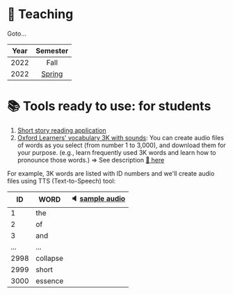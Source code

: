 # 📗 Teaching

Goto...  

|Year | Semester |  
|:---:|:---:|  
|2022|Fall|  
|2022|[Spring](/S2022.md)|  



# 📚 **Tools ready to use: for students**

1. [Short story reading application](https://github.com/MK316/applications/blob/main/Bedtimestory_tts.ipynb)
2. [Oxford Learners' vocabulary 3K with sounds](https://github.com/MK316/applications/blob/main/Oxford3K.ipynb): You can create audio files of words as you select (from number 1 to 3,000), and download them for your purpose. (e.g., learn frequently used 3K words and learn how to pronounce those words.)
=> See description [🔗 here](https://www.oxfordlearnersdictionaries.com/about/wordlists/oxford3000-5000)


For example, 3K words are listed with ID numbers and we'll create audio files using TTS (Text-to-Speech) tool:

| ID | WORD |  🔈 [sample audio](/res/myaudio.mp4)
|---|---|---|    
| 1 | the | |  
| 2 | of | |  
| 3 | and | |  
| ... | ... | |  
| 2998 | collapse | |  
| 2999 | short | |  
| 3000 | essence | |  



